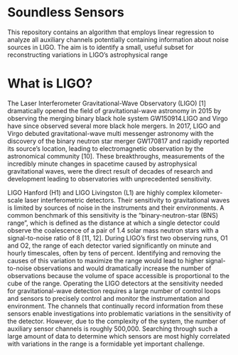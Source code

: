 
# Soundless Sensors
This repository contains an algorithm that employs linear regression to analyze all auxiliary channels potentially containing information about noise sources in LIGO. The aim is to identify a small, useful subset for reconstructing variations in LIGO’s astrophysical range

# What is LIGO?

The Laser Interferometer Gravitational-Wave Observatory (LIGO) [1] dramatically opened the field of gravitational-wave astronomy in 2015 by observing the merging
binary black hole system GW150914.LIGO and Virgo have since observed several more black hole mergers. In 2017, LIGO and Virgo debuted gravitational-wave multi messenger astronomy with the discovery of the binary neutron star merger GW170817 and rapidly reported its source’s location, leading to electromagnetic observation by the astronomical community [10]. These breakthroughs, measurements of the incredibly minute changes in spacetime caused by astrophysical gravitational waves, were the direct result of decades of research and development leading to observatories with unprecedented sensitivity.

LIGO Hanford (H1) and LIGO Livingston (L1) are highly complex kilometer-scale laser interferometric detectors. Their sensitivity to gravitational waves is limited
by sources of noise in the instruments and their environments. A common benchmark of this sensitivity is the “binary-neutron-star (BNS) range”, which is defined as the distance at which a single detector could observe the coalescence of a pair of 1.4 solar mass neutron stars with a signal-to-noise ratio of 8 [11, 12]. During LIGO’s first two observing runs, O1 and O2, the range of each detector varied significantly on minute and hourly timescales, often by tens of percent. Identifying and removing the causes of this variation to maximize the range would lead to higher signal-to-noise observations and would dramatically increase the number of observations because the volume of space accessible is proportional to the cube of the range. Operating the LIGO detectors at the sensitivity needed for gravitational-wave detection requires a large number of control loops and sensors to precisely control and monitor the instrumentation and environment. The channels that continually record information from these sensors enable investigations into problematic variations in the sensitivity of the detector. However, due to the complexity of the system, the number of auxiliary sensor channels is roughly 500,000. Searching through such a large amount of data to determine which sensors are most highly correlated with variations in the range is a formidable yet important challenge.



